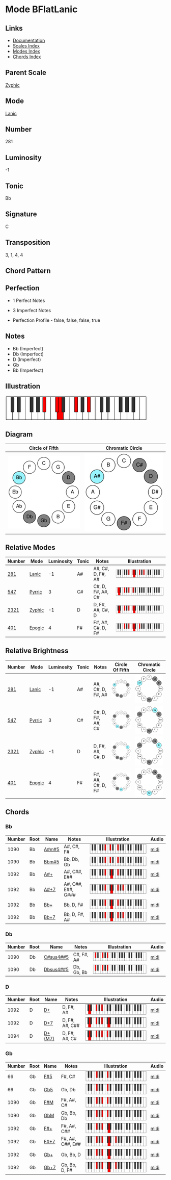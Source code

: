 # Mode BFlatLanic

## Links

- [Documentation](README.md)
- [Scales Index](Scales.md)
- [Modes Index](Modes.md)
- [Chords Index](Chords.md)

## Parent Scale

[Zyphic](ScaleZyphic.md)

## Mode

[Lanic](ModeLanic.md)

## Number

281

## Luminosity

-1

## Tonic

Bb

## Signature

C

## Transposition

3, 1, 4, 4

## Chord Pattern



## Perfection

 - 1 Perfect Notes

 - 3 Imperfect Notes

 - Perfection Profile - false, false, false, true

## Notes

- Bb (Imperfect)
- Db (Imperfect)
- D (Imperfect)
- Gb
- Bb (Imperfect)

## Illustration

![BFlatLanic](ModeBFlatLanic.png)

## Diagram

| Circle of Fifth | Chromatic Circle |
|-----------------|------------------|
| ![BFlatLanic](CircleOfFifthModeBFlatLanic.svg) | ![BFlatLanic](ChromaticCircleModeBFlatLanic.svg) |
## Relative Modes

| Number | Mode | Luminosity | Tonic | Notes | Illustration |
|--------|------|------------|-------|-------|--------------|
| [281](https://ianring.com/musictheory/scales/281) | [Lanic](ModeLanic.md) | -1 | A# | A#, C#, D, F#, A# | ![ASharpLanic](ModeASharpLanic.png) |
| [547](https://ianring.com/musictheory/scales/547) | [Pyrric](ModePyrric.md) | 3 | C# | C#, D, F#, A#, C# | ![CSharpPyrric](ModeCSharpPyrric.png) |
| [2321](https://ianring.com/musictheory/scales/2321) | [Zyphic](ModeZyphic.md) | -1 | D | D, F#, A#, C#, D | ![DNaturalZyphic](ModeDNaturalZyphic.png) |
| [401](https://ianring.com/musictheory/scales/401) | [Epogic](ModeEpogic.md) | 4 | F# | F#, A#, C#, D, F# | ![FSharpEpogic](ModeFSharpEpogic.png) |
## Relative Brightness

| Number | Mode | Luminosity | Tonic | Notes | Circle Of Fifth | Chromatic Circle |
|--------|------|------------|-------|-------|-----------------|------------------|
| [281](https://ianring.com/musictheory/scales/281) | [Lanic](ModeLanic.md) | -1 | A# | A#, C#, D, F#, A# | ![ASharpLanic](CircleOfFifthModeASharpLanic.svg) | ![ASharpLanic](ChromaticCircleModeASharpLanic.svg) |
| [547](https://ianring.com/musictheory/scales/547) | [Pyrric](ModePyrric.md) | 3 | C# | C#, D, F#, A#, C# | ![CSharpPyrric](CircleOfFifthModeCSharpPyrric.svg) | ![CSharpPyrric](ChromaticCircleModeCSharpPyrric.svg) |
| [2321](https://ianring.com/musictheory/scales/2321) | [Zyphic](ModeZyphic.md) | -1 | D | D, F#, A#, C#, D | ![DNaturalZyphic](CircleOfFifthModeDNaturalZyphic.svg) | ![DNaturalZyphic](ChromaticCircleModeDNaturalZyphic.svg) |
| [401](https://ianring.com/musictheory/scales/401) | [Epogic](ModeEpogic.md) | 4 | F# | F#, A#, C#, D, F# | ![FSharpEpogic](CircleOfFifthModeFSharpEpogic.svg) | ![FSharpEpogic](ChromaticCircleModeFSharpEpogic.svg) |

## Chords

### Bb

| Number | Root | Name | Notes | Illustration | Audio |
|--------|------|------|-------|--------------|-------|
| 1090 | Bb | [A#m#5](ChordASharpMinorSharpFifth.md) | A#, C#, F# | ![A#m#5](ChordASharpMinorSharpFifthRootPosition.png) | [midi](ChordASharpMinorSharpFifthRootPosition.mid) |
| 1090 | Bb | [Bbm#5](ChordBFlatMinorSharpFifth.md) | Bb, Db, Gb | ![Bbm#5](ChordBFlatMinorSharpFifthRootPosition.png) | [midi](ChordBFlatMinorSharpFifthRootPosition.mid) |
| 1092 | Bb | [A#+](ChordASharpAugmented.md) | A#, C##, E## | ![A#+](ChordASharpAugmentedRootPosition.png) | [midi](ChordASharpAugmentedRootPosition.mid) |
| 1092 | Bb | [A#+7](ChordASharpAugmentedAugmentedSeventh.md) | A#, C##, E##, G### | ![A#+7](ChordASharpAugmentedAugmentedSeventhRootPosition.png) | [midi](ChordASharpAugmentedAugmentedSeventhRootPosition.mid) |
| 1092 | Bb | [Bb+](ChordBFlatAugmented.md) | Bb, D, F# | ![Bb+](ChordBFlatAugmentedRootPosition.png) | [midi](ChordBFlatAugmentedRootPosition.mid) |
| 1092 | Bb | [Bb+7](ChordBFlatAugmentedAugmentedSeventh.md) | Bb, D, F#, A# | ![Bb+7](ChordBFlatAugmentedAugmentedSeventhRootPosition.png) | [midi](ChordBFlatAugmentedAugmentedSeventhRootPosition.mid) |

### Db

| Number | Root | Name | Notes | Illustration | Audio |
|--------|------|------|-------|--------------|-------|
| 1090 | Db | [C#sus4##5](ChordCSharpSuspendedFourthDoubleSharpFifth.md) | C#, F#, A# | ![C#sus4##5](ChordCSharpSuspendedFourthDoubleSharpFifthRootPosition.png) | [midi](ChordCSharpSuspendedFourthDoubleSharpFifthRootPosition.mid) |
| 1090 | Db | [Dbsus4##5](ChordDFlatSuspendedFourthDoubleSharpFifth.md) | Db, Gb, Bb | ![Dbsus4##5](ChordDFlatSuspendedFourthDoubleSharpFifthRootPosition.png) | [midi](ChordDFlatSuspendedFourthDoubleSharpFifthRootPosition.mid) |

### D

| Number | Root | Name | Notes | Illustration | Audio |
|--------|------|------|-------|--------------|-------|
| 1092 | D | [D+](ChordDNaturalAugmented.md) | D, F#, A# | ![D+](ChordDNaturalAugmentedRootPosition.png) | [midi](ChordDNaturalAugmentedRootPosition.mid) |
| 1092 | D | [D+7](ChordDNaturalAugmentedAugmentedSeventh.md) | D, F#, A#, C## | ![D+7](ChordDNaturalAugmentedAugmentedSeventhRootPosition.png) | [midi](ChordDNaturalAugmentedAugmentedSeventhRootPosition.mid) |
| 1094 | D | [D+(M7)](ChordDNaturalAugmentedMajorSeventh.md) | D, F#, A#, C# | ![D+(M7)](ChordDNaturalAugmentedMajorSeventhRootPosition.png) | [midi](ChordDNaturalAugmentedMajorSeventhRootPosition.mid) |

### Gb

| Number | Root | Name | Notes | Illustration | Audio |
|--------|------|------|-------|--------------|-------|
| 66 | Gb | [F#5](ChordFSharpPowerChord.md) | F#, C# | ![F#5](ChordFSharpPowerChordRootPosition.png) | [midi](ChordFSharpPowerChordRootPosition.mid) |
| 66 | Gb | [Gb5](ChordGFlatPowerChord.md) | Gb, Db | ![Gb5](ChordGFlatPowerChordRootPosition.png) | [midi](ChordGFlatPowerChordRootPosition.mid) |
| 1090 | Gb | [F#M](ChordFSharpMajor.md) | F#, A#, C# | ![F#M](ChordFSharpMajorRootPosition.png) | [midi](ChordFSharpMajorRootPosition.mid) |
| 1090 | Gb | [GbM](ChordGFlatMajor.md) | Gb, Bb, Db | ![GbM](ChordGFlatMajorRootPosition.png) | [midi](ChordGFlatMajorRootPosition.mid) |
| 1092 | Gb | [F#+](ChordFSharpAugmented.md) | F#, A#, C## | ![F#+](ChordFSharpAugmentedRootPosition.png) | [midi](ChordFSharpAugmentedRootPosition.mid) |
| 1092 | Gb | [F#+7](ChordFSharpAugmentedAugmentedSeventh.md) | F#, A#, C##, E## | ![F#+7](ChordFSharpAugmentedAugmentedSeventhRootPosition.png) | [midi](ChordFSharpAugmentedAugmentedSeventhRootPosition.mid) |
| 1092 | Gb | [Gb+](ChordGFlatAugmented.md) | Gb, Bb, D | ![Gb+](ChordGFlatAugmentedRootPosition.png) | [midi](ChordGFlatAugmentedRootPosition.mid) |
| 1092 | Gb | [Gb+7](ChordGFlatAugmentedAugmentedSeventh.md) | Gb, Bb, D, F# | ![Gb+7](ChordGFlatAugmentedAugmentedSeventhRootPosition.png) | [midi](ChordGFlatAugmentedAugmentedSeventhRootPosition.mid) |

